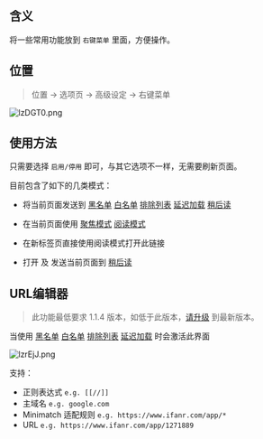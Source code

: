 
含义
---

将一些常用功能放到 `右键菜单` 里面，方便操作。

位置
---

> 位置 → 选项页 →  高级设定 → 右键菜单

![lzDGT0.png](https://s2.ax1x.com/2020/02/01/184Vc8.png)

使用方法
---

只需要选择 `启用/停用` 即可，与其它选项不一样，无需要刷新页面。

目前包含了如下的几类模式：

- 将当前页面发送到 [黑名单](FAQ?id=黑名单)  [白名单](FAQ?id=白名单)  [排除列表](FAQ?id=排除列表) [延迟加载](词法分析引擎?id=延迟加载)  [稍后读](稍后读) 

- 在当前页面使用 [聚焦模式](聚焦模式)  [阅读模式](阅读模式)

- 在新标签页直接使用阅读模式打开此链接

- 打开 及 发送当前页面到 [稍后读](稍后读) 

URL编辑器
---

> 此功能最低要求 1.1.4 版本，如低于此版本，[请升级](http://ksria.com/simpread/) 到最新版本。

当使用  [黑名单](FAQ?id=黑名单)  [白名单](FAQ?id=白名单)  [排除列表](FAQ?id=排除列表) [延迟加载](词法分析引擎?id=延迟加载) 时会激活此界面

![lzrEjJ.png](https://s2.ax1x.com/2020/02/01/18W04P.png)

支持：

- 正则表达式 `e.g. [[//]]`
- 主域名 `e.g. google.com`
- Minimatch 适配规则 `e.g. https://www.ifanr.com/app/*`
- URL `e.g. https://www.ifanr.com/app/1271889`